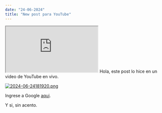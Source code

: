 ```yaml
---
date: "24-06-2024"
title: "New post para YouTube"
---
```

<iframe src="https://www.youtube.com/embed/jTzY-kRkJNQ" allowfullscreen></iframe>
Hola, este post lo hice en un video de YouTube en vivo.

<a href="/2024-06-24181920.png" target="_blank"><img src="/images/2024-06-24181920.png" alt="2024-06-24181920.png" /></a>

Ingrese a Google <a href="www.google.com" target="_blank">aqui</a>.

Y si, sin acento.